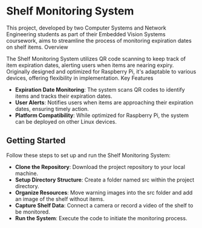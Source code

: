 # Shelf Monitoring System

This project, developed by two Computer Systems and Network Engineering students as part of their Embedded Vision Systems coursework, aims to streamline the process of monitoring expiration dates on shelf items.
Overview

The Shelf Monitoring System utilizes QR code scanning to keep track of item expiration dates, alerting users when items are nearing expiry. Originally designed and optimized for Raspberry Pi, it's adaptable to various devices, offering flexibility in implementation.
Key Features
- **Expiration Date Monitoring**: The system scans QR codes to identify items and tracks their expiration dates.
- **User Alerts**: Notifies users when items are approaching their expiration dates, ensuring timely action.
- **Platform Compatibility**: While optimized for Raspberry Pi, the system can be deployed on other Linux devices.

## Getting Started

Follow these steps to set up and run the Shelf Monitoring System:

- **Clone the Repository**: Download the project repository to your local machine.
- **Setup Directory Structure**: Create a folder named src within the project directory.
- **Organize Resources**: Move warning images into the src folder and add an image of the shelf without items.
- **Capture Shelf Data**: Connect a camera or record a video of the shelf to be monitored.
- **Run the System**: Execute the code to initiate the monitoring process.
